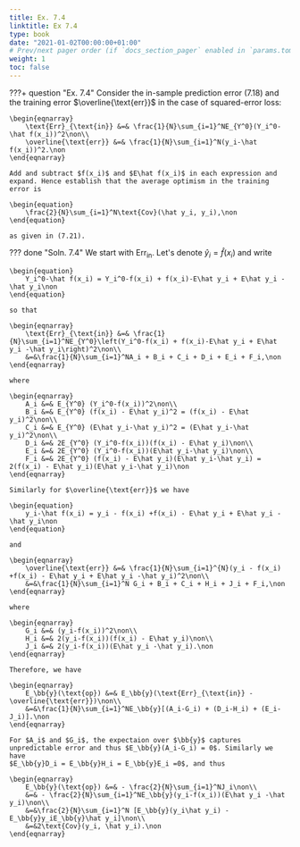```yaml
---
title: Ex. 7.4
linktitle: Ex 7.4
type: book
date: "2021-01-02T00:00:00+01:00"
# Prev/next pager order (if `docs_section_pager` enabled in `params.toml`)
weight: 1
toc: false
---
```


???+ question "Ex. 7.4"
    Consider the in-sample prediction error (7.18) and the training error $\overline{\text{err}}$ in the case of squared-error loss:

    \begin{eqnarray}
	    \text{Err}_{\text{in}} &=& \frac{1}{N}\sum_{i=1}^NE_{Y^0}(Y_i^0-\hat f(x_i))^2\non\\
	    \overline{\text{err}} &=& \frac{1}{N}\sum_{i=1}^N(y_i-\hat f(x_i))^2.\non
	\end{eqnarray}

	Add and subtract $f(x_i)$ and $E\hat f(x_i)$ in each expression and expand. Hence establish that the average optimism in the training error is 

    \begin{equation}
		\frac{2}{N}\sum_{i=1}^N\text{Cov}(\hat y_i, y_i),\non
	\end{equation}

	as given in (7.21).

??? done "Soln. 7.4"
    We start with $\text{Err}_{\text{in}}$. Let's denote $\hat y_i = \hat f(x_i)$ and write

    \begin{equation}
		Y_i^0-\hat f(x_i) = Y_i^0-f(x_i) + f(x_i)-E\hat y_i + E\hat y_i -\hat y_i\non
	\end{equation}

    so that

    \begin{eqnarray}
	    \text{Err}_{\text{in}} &=& \frac{1}{N}\sum_{i=1}^NE_{Y^0}\left(Y_i^0-f(x_i) + f(x_i)-E\hat y_i + E\hat y_i -\hat y_i\right)^2\non\\
	    &=&\frac{1}{N}\sum_{i=1}^NA_i + B_i + C_i + D_i + E_i + F_i,\non
	\end{eqnarray}

    where 

    \begin{eqnarray}
	    A_i &=& E_{Y^0} (Y_i^0-f(x_i))^2\non\\
	    B_i &=& E_{Y^0} (f(x_i) - E\hat y_i)^2 = (f(x_i) - E\hat y_i)^2\non\\
	    C_i &=& E_{Y^0} (E\hat y_i-\hat y_i)^2 = (E\hat y_i-\hat y_i)^2\non\\
	    D_i &=& 2E_{Y^0} (Y_i^0-f(x_i))(f(x_i) - E\hat y_i)\non\\
	    E_i &=& 2E_{Y^0} (Y_i^0-f(x_i))(E\hat y_i-\hat y_i)\non\\
	    F_i &=& 2E_{Y^0} (f(x_i) - E\hat y_i)(E\hat y_i-\hat y_i) = 2(f(x_i) - E\hat y_i)(E\hat y_i-\hat y_i)\non
	\end{eqnarray}

	Similarly for $\overline{\text{err}}$ we have

    \begin{equation}
		y_i-\hat f(x_i) = y_i - f(x_i) +f(x_i) - E\hat y_i + E\hat y_i -\hat y_i\non
	\end{equation}

    and 

    \begin{eqnarray}
	    \overline{\text{err}} &=& \frac{1}{N}\sum_{i=1}^{N}(y_i - f(x_i) +f(x_i) - E\hat y_i + E\hat y_i -\hat y_i)^2\non\\
	    &=&\frac{1}{N}\sum_{i=1}^N G_i + B_i + C_i + H_i + J_i + F_i,\non
	\end{eqnarray}

    where

    \begin{eqnarray}
	    G_i &=& (y_i-f(x_i))^2\non\\
	    H_i &=& 2(y_i-f(x_i))(f(x_i) - E\hat y_i)\non\\
	    J_i &=& 2(y_i-f(x_i))(E\hat y_i -\hat y_i).\non
	\end{eqnarray}

	Therefore, we have

    \begin{eqnarray}
	    E_\bb{y}(\text{op}) &=& E_\bb{y}(\text{Err}_{\text{in}} - \overline{\text{err}})\non\\
	    &=&\frac{1}{N}\sum_{i=1}^NE_\bb{y}[(A_i-G_i) + (D_i-H_i) + (E_i-J_i)].\non
	\end{eqnarray}

	For $A_i$ and $G_i$, the expectaion over $\bb{y}$ captures unpredictable error and thus $E_\bb{y}(A_i-G_i) = 0$. Similarly we have
	$E_\bb{y}D_i = E_\bb{y}H_i = E_\bb{y}E_i =0$, and thus

    \begin{eqnarray}
		E_\bb{y}(\text{op}) &=& - \frac{2}{N}\sum_{i=1}^NJ_i\non\\
		&=& - \frac{2}{N}\sum_{i=1}^NE_\bb{y}(y_i-f(x_i))(E\hat y_i -\hat y_i)\non\\
		&=&\frac{2}{N}\sum_{i=1}^N [E_\bb{y}(y_i\hat y_i) - E_\bb{y}y_iE_\bb{y}\hat y_i]\non\\
		&=&2\text{Cov}(y_i, \hat y_i).\non
	\end{eqnarray}